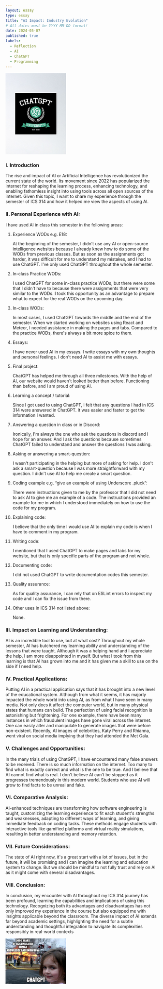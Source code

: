 ```yaml
---
layout: essay
type: essay
title: "AI Impact: Industry Evolution"
# All dates must be YYYY-MM-DD format!
date: 2024-05-07
published: true
labels:
  - Reflection
  - AI
  - ChatGPT
  - Programming
---
```


<div class="text-center p-4">
  <img width="200px" src="../img/chatgpt-image.jpeg" >
</div>

### I. Introduction

The rise and impact of AI or Artificial Intelligence has revolutionized the current state of the world. Its movement since 2022 has popularized the internet for reshaping the learning process, enhancing technology, and enabling fathomless insight into using tools across all open sources of the internet. Given this topic, I want to share my experience through the semester of ICS 314 and how it helped me view the aspects of using AI.

### II. Personal Experience with AI:

I have used AI in class this semester in the following areas:

  1. Experience WODs e.g. E18:

     At the beginning of the semester, I didn't use any AI or open-source intelligence websites because I already knew how to do some of the WODs from previous classes. But as soon as the assignments got harder, it was difficult for me to understand my mistakes, and I had to use ChatGPT. I've only used ChatGPT throughout the whole semester.
    
  2. In-class Practice WODs:
    
     I used ChatGPT for some in-class practice WODs, but there were some that I didn't have to because there were assignments that were very similar to the WODs. I took this opportunity as an advantage to prepare what to expect for the real WODs on the upcoming day.

  3. In-class WODs:

     In most cases, I used ChatGPT towards the middle and the end of the semester. When we started working on websites using React and Meteor, I needed assistance in making the pages and tabs. Compared to the practice WODs, there's always a bit more spice to them. 

  4. Essays:

     I have never used AI in my essays. I write essays with my own thoughts and personal feelings. I don't need AI to assist me with essays.

  5. Final project:
     
      ChatGPT has helped me through all three milestones. With the help of AI, our website would haven't looked better than before. Functioning than before, and I am proud of using AI.

  6. Learning a concept / tutorial:

      Since I got used to using ChatGPT, I felt that any questions I had in ICS 314 were answered in ChatGPT. It was easier and faster to get the information I wanted.

  7. Answering a question in class or in Discord:

      Ironically, I'm always the one who ask the questions in discord and I hope for an answer. And I ask the questions because sometimes ChatGPT failed to understand and answer the questions I was asking.

  8. Asking or answering a smart-question:

      I wasn't participating in the helping but more of asking for help. I don't ask a smart-question because I was more straightforward with my question. I didn't use AI to help me create a smart question.

  9. Coding example e.g. “give an example of using Underscore .pluck”:

      There were instructions given to me by the professor that I did not need to ask AI to give me an example of a code. The instructions provided an example for me in which I understood immediately on how to use the code for my program.

  10. Explaining code:

      I believe that the only time I would use AI to explain my code is when I have to comment in my program.
      
  11. Writing code:

      I mentioned that I used ChatGPT to make pages and tabs for my website, but that is only specific parts of the program and not whole.

  12. Documenting code:

      I did not used ChatGPT to write documentation codes this semester.

  13. Quality assurance:

      As for quality assurance, I can rely that on ESLint errors to inspect my code and I can fix the issue from there. 
      
  14. Other uses in ICS 314 not listed above:

      None.


### III. Impact on Learning and Understanding:

AI is an incredible tool to use, but at what cost? Throughout my whole semester, AI has butchered my learning ability and understanding of the lessons that were taught. Although it was a helping hand and I appreciate the help, I am more disappointed in myself. But what I took from this learning is that AI has grown into me and it has given me a skill to use on the side if I need help.

### IV. Practical Applications:

Putting AI in a practical application says that it has brought into a new level of the educational system. Although from what it seems, it has majorly impacted the whole world into using AI, as from what I have seen in many media. Not only does it affect the computer world, but in many physical states that humans can build. The perfection of using facial recognition is astonishing but frightening. For one example, there have been many instances in which fraudulent images have gone viral across the internet. One can easily alter and manipulate to generate images that were before non-existent. Recently, AI images of celebrities, Katy Perry and Rhianna, went viral on social media implying that they had attended the Met Gala.

### V. Challenges and Opportunities:

In the many trials of using ChatGPT, I have encountered many false answers to be received. There is so much information on the internet. Too many to find what is exactly correct and what is the one to be true. And I believe that AI cannot find what is real. I don't believe AI can't be stopped as it progresses tremendously in this modern world. Students who use AI will grow to find facts to be unreal and fake.

### VI. Comparative Analysis:

AI-enhanced techniques are transforming how software engineering is taught, customizing the learning experience to fit each student's strengths and weaknesses, adapting to different ways of learning, and giving immediate feedback on coding tasks. These methods engage students with interactive tools like gamified platforms and virtual reality simulations, resulting in better understanding and memory retention.

### VII. Future Considerations:

The state of AI right now, it's a great start with a lot of issues, but in the future, it will be promising and I can imagine the learning and education system to change. But we should be mindful to not fully trust and rely on AI as it might come with several disadvantages.

### VIII. Conclusion:

In conclusion, my encounter with AI throughout my ICS 314 journey has been profound, learning the capabilities and implications of using this technology. Recognizing both its advantages and disadvantages has not only improved my experience in the course but also equipped me with insights applicable beyond the classroom. The diverse impact of AI extends far beyond academic settings, highlighting the need for a subtle understanding and thoughtful integration to navigate its complexities responsibly in real-world contexts

<div class="text-center p-4">
  <img width="200px" src="../img/chatgpt-image(1).jpg" >
</div>
